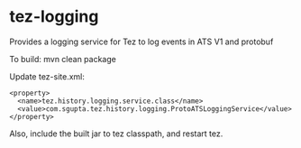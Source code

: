 # tez-logging
Provides a logging service for Tez to log events in ATS V1 and protobuf

To build: mvn clean package

Update tez-site.xml:
    
    <property>
      <name>tez.history.logging.service.class</name>
      <value>com.sgupta.tez.history.logging.ProtoATSLoggingService</value>
    </property>
    
Also, include the built jar to tez classpath, and restart tez.
